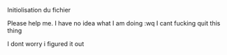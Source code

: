 Initiolisation du fichier

Please help me. I have no idea what I am doing :wq
I cant fucking quit this thing

I dont worry i figured it out
